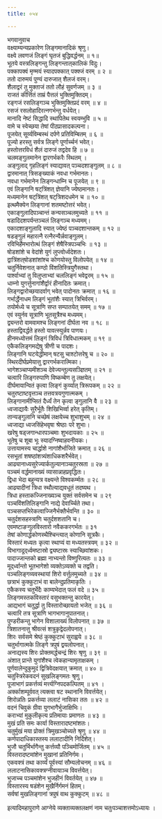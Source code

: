 ```yaml
---
title: ०५४

---
```

भगवानुवाच  
वक्ष्याम्यन्यप्रकारेण लिङ्गमानादिकं श्रृणु।  
वक्ष्ये लवणजं लिङ्गं घृतजं बुद्धिवर्द्धनम् ॥ १॥  
भूतये वस्त्रलिङ्गन्तु लिङ्गन्तात्‌कालिकं विदुः।  
पक्कापक्वं मृण्मयं स्यादपक्कात् पक्क्जं वरम् ॥ २ ॥  
ततो दारुमयं पुण्यं दारुजात् शैलजं वरम्।  
शैलाद्वरं तु मुक्ताजं ततो लौहं सुवर्णजम् ॥ ३ ॥  
राजतं कीर्त्तितं ताम्रं पैत्तलं भुक्तिमुक्तिदम्।  
रङ्गजं रसलिङ्गञ्च भुक्तिमुक्तिप्रदं वरम् ॥ ४ ॥  
रसजं रसलोहादिरत्नगर्भन्तु वर्धयेत्।  
मानादि नेष्टं सिद्धादि स्थापितेथ स्वयम्भुवि ॥ ५ ॥  
वामे च स्वेच्छया तेषां पीठप्रासादकल्पना।  
पूजयेत् सूर्य्यविम्बस्थं दर्पणे प्रतिविम्बितम् ॥ ६ ॥  
पूज्यो हरस्तु सर्वत्र लिङ्गे पूर्णार्च्चनं भवेत्।  
हस्तोत्तरविधं शैलं दारुजं तद्वदेव हि ॥ ७ ॥  
चलमङ्गुलमानेन द्वारगर्भकरैः स्थितम् ।  
अङ्गुलाद् गृहलिङ्गं स्याद्यावत् पञ्चदशाङ्गुलम् ॥ ८ ॥  
द्वारमानात् त्रिसङ्ख्याकं नवधा गर्भमानतः।  
नवधा गर्भमानेन लिङ्गन्धाम्नि च पूजयेत् ॥ ९ ॥  
एवं लिङ्गानि षट्‌त्रिंशत् ज्ञेयानि ज्येष्ठमानतः।  
मध्यमानेन षट्‌त्रिंशत् षट्‌त्रिशदधमेन च ॥ १० ॥  
इत्थमैक्येन लिङ्गानां शतमष्टोत्तरं भवेत्।  
एकाङ्गुलादिपञ्चान्तं कन्यसञ्चलमुच्यते ॥ ११ ॥  
षडादिदशपर्यन्तञ्चलं लिङ्गञ्च मध्यमम्।  
एकादशाङ्गुलादि स्यात् ज्येष्ठं पञ्चदशान्तकम् ॥ १२ ॥  
षडङ्गुलं महारत्नै रत्नैरन्यैर्न्नवाङ्गुलम्।  
रविभिर्हेमभारोत्थं लिङ्गं शेषैस्त्रिपञ्चभिः ॥ १३ ॥  
षोडशांशे च वेदांशे युगं लुप्त्वोर्ध्वदेशतः।  
द्वात्रिंशत्‌षोडशांशांश्च कोणयोस्तु विलोपयेत् ॥ १४ ॥  
चतुर्निवेशनात् कण्ठो विंशतिस्त्रियुगैस्तथा।  
पार्श्वाभ्यां तु विलुप्ताभ्यां चललिङ्गं भवेद्वरम् ॥ १५ ॥  
धाम्नो युगर्त्तुनागांशैर्द्वारं हीनादितः क्रमात्।  
लिङ्गद्वारोच्छयादर्वाग् भवेत् पादोनतः क्रमात् ॥ १६ ॥  
गर्भार्द्धेनाधम लिङ्गं भूतांशैः स्यात् त्रिभिर्वरम्।  
तयोर्मध्ये च सूत्राणि सप्त सम्पातयेत् समम् ॥ १७ ॥  
एवं स्युर्नव सूत्राणि भूतसूत्रैश्च मध्यमम्।  
द्व्यन्तरो वामवामश्च लिङ्गनां दीर्घता नव ॥ १८ ॥  
हस्ताद्विवर्द्धते हस्तो यावत्स्युर्न्नव पाणयः।  
हीनमध्योत्तमं लिङ्गं त्रिविधं त्रिविधात्मकम् ॥ १९ ॥  
एकैकलिङ्गमद्येषु त्रीणी च पादशः।  
लिङ्गानि घटयेद्धीमान् षटसु चाश्टोत्तरेषु च ॥ २० ॥  
स्थिरदीर्घप्रमेयात्तु द्वारगर्भकरात्मिका।  
भागेशञ्चाप्यमीशञ्च देवेज्यन्तुल्यसञ्ज्ञितम् ॥ २१ ॥  
चत्वारि लिङ्गरुपाणि विष्कम्बेण तु लक्षयेत्।  
दीर्घमायान्वितं कृत्वा लिङ्गं कुर्य्यात् त्रिरूपकम् ॥ २२ ॥  
चतुरष्टाष्टवृत्तञ्च तत्तवत्रयगुणात्मकम् ।  
लिङ्गानामीप्सितं दैर्ध्यं तेन कृत्वा ङ्गुलानि वै ॥ २३ ॥  
ध्वजाद्यायैः सुरैर्भूतैः शिखिभिर्व्वा हरेत् कृतिम्।  
तान्यङ्गुलानि चच्छेषं लक्षयेच्च शुभाशुभम् ॥ २४ ॥  
ध्वजाद्या ध्वजसिंहेभवृषा श्रेष्ठाः परे शुभाः।  
खरेषु षड्‌जगान्धारपञ्चमाः शुभदायकाः ॥ २५ ॥  
भूतेषु च शूबा भूः स्यादग्निष्वाहवनीयकः।  
उत्तायामस्य चार्द्धाशे नागांशैर्भाजिते क्रमात् ॥ २६ ॥  
रसभूतां शषष्ठांशत्र्यंशाधिकशरैर्भवेत्।  
आढ्यानाध्यसुरेज्यार्कतुल्यानाञ्चतुरस्रता ॥ २७ ॥  
पञ्चमं वर्द्धमानाख्यं व्यासान्नाहप्रवृद्धितः।  
द्विधा भेदा बहून्यत्र वक्ष्यन्ते विश्वकर्म्मतः ॥ २८ ॥  
आढ्यादीनां त्रिधा स्थौल्याद्यवधूतं तदष्यथ ।  
त्रिधा हस्ताकज्जिनाख्यञ्च युक्तं सर्वसमेन च ॥ २९  
पञ्चविंशतिलिङ्गानि नाद्ये देवार्च्चिते तथा।  
पञ्चसप्तभिरेकत्वाज्जिनैर्भक्तैर्भवन्ति ॥ ३० ॥  
चतुर्दशसहस्त्राणि चतुर्दशशतानि च।  
एवमष्टाङऱ्गुलविस्तारो नवैककरगर्भतः ॥ ३१  
तेषां कोणार्द्धकोणस्थैश्चिन्त्यात् कोणानि सूत्रकैः।  
विस्तारं मध्यतः कृत्वा स्थाप्यं वा मध्यतस्त्रयम् ॥ ३२ ॥  
विभागादूद्‌र्ध्वमष्टास्रो द्व्यष्टास्रः स्याच्छिवांशकः।  
पादाज्जान्तको ब्रह्मा नाभ्यन्तो विष्णुरित्यतः ॥ ३३ ॥  
मूद्‌र्ध्वान्तो भूतभागेशो व्यक्तेऽव्यक्ते च तद्वति।  
पञ्चलिङ्गव्यवस्थायां शिरो वर्त्तुलमुच्यते ॥ ३४ ॥  
छत्राभं कुक्कुटाभं वा बालेन्दुप्रतिमाकृतिः ।  
एकैकस्य चतुर्भेदैः काम्यभेदात् फलं वदे ॥ ३५ ॥  
लिङ्गमस्तकविस्तारं वसुभक्तन्तु कारयेत्।  
आद्यभागं चतुर्द्धा तु विस्तारोच्छायतो भजेत् ॥ ३६ ॥  
चत्वारि तत्र सूत्राणि भागभागानुपातनात्।  
पुण्डरीकन्तु भागेन विशालाख्यं विलोपनात् ॥ ३७ ॥  
त्रिशातनात्तु श्रीवत्सं शत्रुकृद्वेदलोपनात्।  
शिरः सर्वसमे श्रेष्ठं कुक्कुटाभं सुराह्वये ॥ ३८ ॥  
चतुर्भागात्मके लिङ्गे त्रपुषं द्वयलोपनात्।  
अनाद्यस्य शिरः प्रोक्तमर्द्धचन्द्रं शिरः श्रृणु ॥ ३९ ॥  
अंशात् प्रान्ते युगांशैश्च त्वेकहान्यामृताक्षकम् ।  
पूर्णवालेन्दुकुमुदं द्वित्रिवेदक्षयात् क्रमात् ॥ ४० ॥  
चतुस्त्रिरेकवदनं सुखलिङ्गमतः श्रृणु।  
पूजाभागं प्रकर्त्तव्यं मर्त्त्यग्निपदकल्पितम् ॥ ४१ ।  
अर्क्काशम्पूर्ववत् त्यक्त्वा षट स्थानानि विवर्त्तयेत्।  
शिरोन्नतिः प्रकर्त्तव्या ललाटं नासिका ततः ॥ ४२ ॥  
वदनं चिवुकं ग्रीवा युगभागैर्भुजाक्षिभिः।  
कराभ्यां मुकुलीकृत्य प्रतिमायाः प्रमाणतः ॥ ४३ ॥  
मुखं प्रति समः कार्या विस्तारादष्टमांशतः।  
चतुर्मुखं मया प्रोक्तं त्रिमुखञ्चोच्यते श्रृणु ॥ ४४ ॥  
कर्णपादाधिकास्तस्य ललाटादीनि निर्दिशेत्।  
भुजौ चतुर्भिर्भागैन्तु कर्त्तव्यौ पञ्चिमोर्जितम् ॥ ४५ ॥  
विस्तरादष्टमांशेन मुखानां प्रतिनिर्गमः।  
एकवक्त्रं तथा कार्य्यं पूर्वस्यां सौम्यलोचनम् ॥ ४६ ॥  
ललाटनासिकावक्त्रग्नीवायाञ्च विवर्त्तयेत्।  
भुजाच्च पञ्चमांशेन भुजहीनं विवर्तयेत् ॥ ४७ ॥  
विस्तारस्य षडंशेन मुखैर्निर्गमनं हितम्।  
सर्वषां मुखलिङ्गानां त्रपुषं वाथ कुक्कुटम् ॥ ४८ ॥  
  
इत्यादिमहापुराणे आग्नेये व्यक्ताव्यक्तलक्षणं नाम चतुःपञ्चाशत्तमोऽध्यायः ।